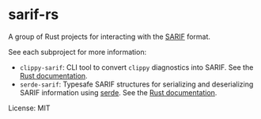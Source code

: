 # sarif-rs

A group of Rust projects for interacting with the [SARIF](https://sarifweb.azurewebsites.net/) format.

See each subproject for more information:

- `clippy-sarif`: CLI tool to convert `clippy` diagnostics into SARIF. See the [Rust documentation](https://psastras.github.io/sarif-rs/clippy_sarif/index.html).
- `serde-sarif`: Typesafe SARIF structures for serializing and deserializing SARIF information using [serde](https://serde.rs/). See the [Rust documentation](https://psastras.github.io/sarif-rs/serde_sarif/index.html).

License: MIT
